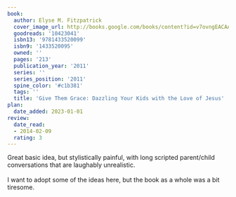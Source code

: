 ```yaml
---
book:
  author: Elyse M. Fitzpatrick
  cover_image_url: http://books.google.com/books/content?id=v7ovngEACAAJ&printsec=frontcover&img=1&zoom=1&source=gbs_api
  goodreads: '10423041'
  isbn13: '9781433520099'
  isbn9: '1433520095'
  owned: ''
  pages: '213'
  publication_year: '2011'
  series: ''
  series_position: '2011'
  spine_color: '#c1b381'
  tags: ''
  title: 'Give Them Grace: Dazzling Your Kids with the Love of Jesus'
plan:
  date_added: 2023-01-01
review:
  date_read:
  - 2014-02-09
  rating: 3
---
```


Great basic idea, but stylistically painful, with long scripted parent/child conversations that are laughably unrealistic. <br/><br/>I want to adopt some of the ideas here, but the book as a whole was a bit tiresome.

